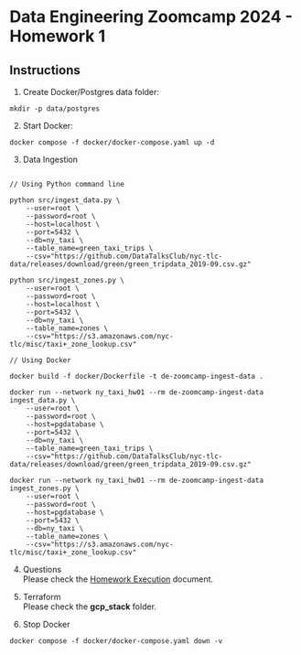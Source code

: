 
# Data Engineering Zoomcamp 2024 - Homework 1

## Instructions

1. Create Docker/Postgres data folder:

```console
mkdir -p data/postgres
```
2. Start Docker:

```console
docker compose -f docker/docker-compose.yaml up -d
```

3. Data Ingestion

```console

// Using Python command line

python src/ingest_data.py \
    --user=root \
    --password=root \
    --host=localhost \
    --port=5432 \
    --db=ny_taxi \
    --table_name=green_taxi_trips \
    --csv="https://github.com/DataTalksClub/nyc-tlc-data/releases/download/green/green_tripdata_2019-09.csv.gz"

python src/ingest_zones.py \
    --user=root \
    --password=root \
    --host=localhost \
    --port=5432 \
    --db=ny_taxi \
    --table_name=zones \
    --csv="https://s3.amazonaws.com/nyc-tlc/misc/taxi+_zone_lookup.csv"

// Using Docker

docker build -f docker/Dockerfile -t de-zoomcamp-ingest-data .

docker run --network ny_taxi_hw01 --rm de-zoomcamp-ingest-data ingest_data.py \
    --user=root \
    --password=root \
    --host=pgdatabase \
    --port=5432 \
    --db=ny_taxi \
    --table_name=green_taxi_trips \
    --csv="https://github.com/DataTalksClub/nyc-tlc-data/releases/download/green/green_tripdata_2019-09.csv.gz"

docker run --network ny_taxi_hw01 --rm de-zoomcamp-ingest-data ingest_zones.py \
    --user=root \
    --password=root \
    --host=pgdatabase \
    --port=5432 \
    --db=ny_taxi \
    --table_name=zones \
    --csv="https://s3.amazonaws.com/nyc-tlc/misc/taxi+_zone_lookup.csv"

```

4. Questions  
Please check the [Homework Execution](./homework_execution.md) document.

5. Terraform  
Please check the **gcp_stack** folder.

6. Stop Docker

```console
docker compose -f docker/docker-compose.yaml down -v
```

